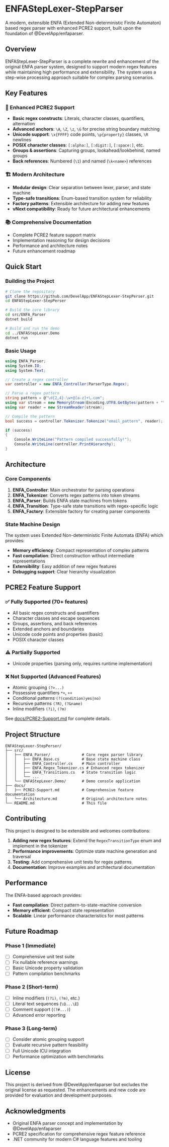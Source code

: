 # ENFAStepLexer-StepParser

A modern, extensible ENFA (Extended Non-deterministic Finite Automaton) based regex parser with enhanced PCRE2 support, built upon the foundation of @DevelApp/enfaparser.

## Overview

ENFAStepLexer-StepParser is a complete rewrite and enhancement of the original ENFA parser system, designed to support modern regex features while maintaining high performance and extensibility. The system uses a step-wise processing approach suitable for complex parsing scenarios.

## Key Features

### 🚀 Enhanced PCRE2 Support
- **Basic regex constructs**: Literals, character classes, quantifiers, alternation
- **Advanced anchors**: `\A`, `\Z`, `\z`, `\G` for precise string boundary matching
- **Unicode support**: `\x{FFFF}` code points, `\p{property}` classes, `\R` newlines
- **POSIX character classes**: `[:alpha:]`, `[:digit:]`, `[:space:]`, etc.
- **Groups & assertions**: Capturing groups, lookahead/lookbehind, named groups
- **Back references**: Numbered (`\1`) and named (`\k<name>`) references

### 🏗️ Modern Architecture
- **Modular design**: Clear separation between lexer, parser, and state machine
- **Type-safe transitions**: Enum-based transition system for reliability
- **Factory patterns**: Extensible architecture for adding new features
- **vNext compatibility**: Ready for future architectural enhancements

### 📚 Comprehensive Documentation
- Complete PCRE2 feature support matrix
- Implementation reasoning for design decisions
- Performance and architecture notes
- Future enhancement roadmap

## Quick Start

### Building the Project

```bash
# Clone the repository
git clone https://github.com/DevelApp/ENFAStepLexer-StepPerser.git
cd ENFAStepLexer-StepPerser

# Build the core library
cd src/ENFA_Parser
dotnet build

# Build and run the demo
cd ../ENFAStepLexer.Demo
dotnet run
```

### Basic Usage

```csharp
using ENFA_Parser;
using System.IO;
using System.Text;

// Create a regex controller
var controller = new ENFA_Controller(ParserType.Regex);

// Parse a regex pattern
string pattern = @"\d{2,4}-\w+@[a-z]+\.com";
using var stream = new MemoryStream(Encoding.UTF8.GetBytes(pattern + "\""));
using var reader = new StreamReader(stream);

// Compile the pattern
bool success = controller.Tokenizer.Tokenize("email_pattern", reader);

if (success)
{
    Console.WriteLine("Pattern compiled successfully!");
    Console.WriteLine(controller.PrintHierarchy);
}
```

## Architecture

### Core Components

1. **ENFA_Controller**: Main orchestrator for parsing operations
2. **ENFA_Tokenizer**: Converts regex patterns into token streams  
3. **ENFA_Parser**: Builds ENFA state machines from tokens
4. **ENFA_Transition**: Type-safe state transitions with regex-specific logic
5. **ENFA_Factory**: Extensible factory for creating parser components

### State Machine Design

The system uses Extended Non-deterministic Finite Automata (ENFA) which provides:
- **Memory efficiency**: Compact representation of complex patterns
- **Fast compilation**: Direct construction without intermediate representations
- **Extensibility**: Easy addition of new regex features
- **Debugging support**: Clear hierarchy visualization

## PCRE2 Feature Support

### ✅ Fully Supported (70+ features)
- All basic regex constructs and quantifiers
- Character classes and escape sequences  
- Groups, assertions, and back references
- Extended anchors and boundaries
- Unicode code points and properties (basic)
- POSIX character classes

### ⚠️ Partially Supported
- Unicode properties (parsing only, requires runtime implementation)

### ❌ Not Supported (Advanced Features)
- Atomic grouping `(?>...)`
- Possessive quantifiers `*+`, `++`
- Conditional patterns `(?(condition)yes|no)`
- Recursive patterns `(?R)`, `(?&name)`
- Inline modifiers `(?i)`, `(?m)`

See [docs/PCRE2-Support.md](docs/PCRE2-Support.md) for complete details.

## Project Structure

```
ENFAStepLexer-StepPerser/
├── src/
│   ├── ENFA_Parser/              # Core regex parser library
│   │   ├── ENFA_Base.cs          # Base state machine class
│   │   ├── ENFA_Controller.cs    # Main controller
│   │   ├── ENFA_Regex_Tokenizer.cs # Enhanced regex tokenizer
│   │   ├── ENFA_Transitions.cs   # State transition logic
│   │   └── ...
│   └── ENFAStepLexer.Demo/       # Demo console application
├── docs/
│   ├── PCRE2-Support.md          # Comprehensive feature documentation
│   └── Architecture.md           # Original architecture notes
└── README.md                     # This file
```

## Contributing

This project is designed to be extensible and welcomes contributions:

1. **Adding new regex features**: Extend the `RegexTransitionType` enum and implement in the tokenizer
2. **Performance improvements**: Optimize state machine generation and traversal
3. **Testing**: Add comprehensive unit tests for regex patterns
4. **Documentation**: Improve examples and architectural documentation

## Performance

The ENFA-based approach provides:
- **Fast compilation**: Direct pattern-to-state-machine conversion
- **Memory efficient**: Compact state representation
- **Scalable**: Linear performance characteristics for most patterns

## Future Roadmap

### Phase 1 (Immediate)
- [ ] Comprehensive unit test suite
- [ ] Fix nullable reference warnings
- [ ] Basic Unicode property validation
- [ ] Pattern compilation benchmarks

### Phase 2 (Short-term)  
- [ ] Inline modifiers (`(?i)`, `(?m)`, etc.)
- [ ] Literal text sequences (`\Q...\E`)
- [ ] Comment support (`(?#...)`)
- [ ] Advanced error reporting

### Phase 3 (Long-term)
- [ ] Consider atomic grouping support
- [ ] Evaluate recursive pattern feasibility  
- [ ] Full Unicode ICU integration
- [ ] Performance optimization with benchmarks

## License

This project is derived from @DevelApp/enfaparser but excludes the original license as requested. The enhancements and new code are provided for evaluation and development purposes.

## Acknowledgments

- Original ENFA parser concept and implementation by @DevelApp/enfaparser
- PCRE2 specification for comprehensive regex feature reference
- .NET community for modern C# language features and tooling
